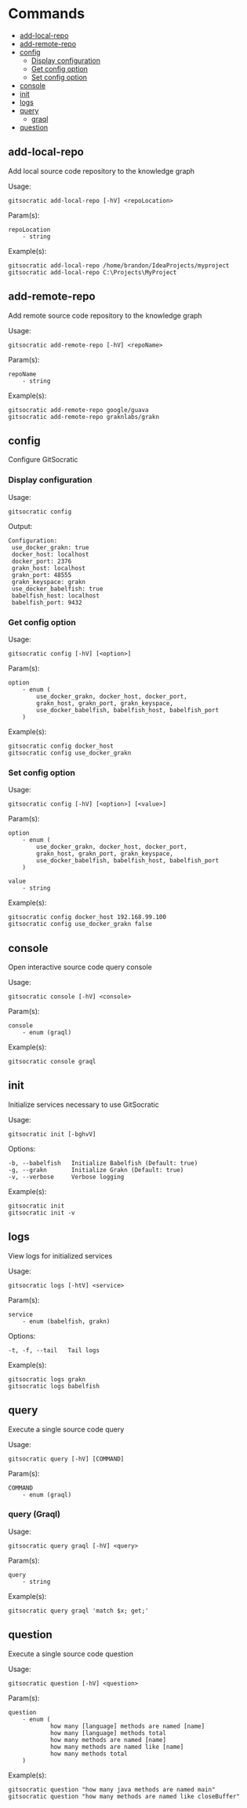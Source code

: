 # Commands

 - [add-local-repo](https://github.com/CodeBrig/GitSocratic/blob/master/COMMANDS.md#add-local-repo)
 - [add-remote-repo](https://github.com/CodeBrig/GitSocratic/blob/master/COMMANDS.md#add-remote-repo)
 - [config](https://github.com/CodeBrig/GitSocratic/blob/master/COMMANDS.md#config)
   - [Display configuration](https://github.com/CodeBrig/GitSocratic/blob/master/COMMANDS.md#display-configuration)
   - [Get config option](https://github.com/CodeBrig/GitSocratic/blob/master/COMMANDS.md#get-config-option)
   - [Set config option](https://github.com/CodeBrig/GitSocratic/blob/master/COMMANDS.md#set-config-option)
 - [console](https://github.com/CodeBrig/GitSocratic/blob/master/COMMANDS.md#console)
 - [init](https://github.com/CodeBrig/GitSocratic/blob/master/COMMANDS.md#init)
 - [logs](https://github.com/CodeBrig/GitSocratic/blob/master/COMMANDS.md#logs)
 - [query](https://github.com/CodeBrig/GitSocratic/blob/master/COMMANDS.md#query)
   - [graql](https://github.com/CodeBrig/GitSocratic/blob/master/COMMANDS.md#query-graql)
 - [question](https://github.com/CodeBrig/GitSocratic/blob/master/COMMANDS.md#question)

## add-local-repo

Add local source code repository to the knowledge graph

Usage:
```
gitsocratic add-local-repo [-hV] <repoLocation>
```

Param(s):
```
repoLocation
    - string
```

Example(s):
```
gitsocratic add-local-repo /home/brandon/IdeaProjects/myproject
gitsocratic add-local-repo C:\Projects\MyProject
```

## add-remote-repo

Add remote source code repository to the knowledge graph

Usage:
```
gitsocratic add-remote-repo [-hV] <repoName>
```

Param(s):
```
repoName
    - string
```

Example(s):
```
gitsocratic add-remote-repo google/guava
gitsocratic add-remote-repo graknlabs/grakn
```

## config

Configure GitSocratic

### Display configuration

Usage:
```
gitsocratic config
```

Output:
```
Configuration:
 use_docker_grakn: true
 docker_host: localhost
 docker_port: 2376
 grakn_host: localhost
 grakn_port: 48555
 grakn_keyspace: grakn
 use_docker_babelfish: true
 babelfish_host: localhost
 babelfish_port: 9432
```

### Get config option

Usage:
```
gitsocratic config [-hV] [<option>]
```

Param(s):
```
option
    - enum (
        use_docker_grakn, docker_host, docker_port,
        grakn_host, grakn_port, grakn_keyspace,
        use_docker_babelfish, babelfish_host, babelfish_port
    )
```

Example(s):
```
gitsocratic config docker_host
gitsocratic config use_docker_grakn
```

### Set config option

Usage:
```
gitsocratic config [-hV] [<option>] [<value>]
```

Param(s):
```
option
    - enum (
        use_docker_grakn, docker_host, docker_port,
        grakn_host, grakn_port, grakn_keyspace,
        use_docker_babelfish, babelfish_host, babelfish_port
    )

value
    - string
```

Example(s):
```
gitsocratic config docker_host 192.168.99.100
gitsocratic config use_docker_grakn false
```

## console

Open interactive source code query console

Usage:
```
gitsocratic console [-hV] <console>
```

Param(s):
```
console
    - enum (graql)
```

Example(s):
```
gitsocratic console graql
```

## init

Initialize services necessary to use GitSocratic

Usage:
```
gitsocratic init [-bghvV]
```

Options:
```
-b, --babelfish   Initialize Babelfish (Default: true)
-g, --grakn       Initialize Grakn (Default: true)
-v, --verbose     Verbose logging
```

Example(s):
```
gitsocratic init
gitsocratic init -v
```

## logs

View logs for initialized services

Usage:
```
gitsocratic logs [-htV] <service>
```

Param(s):
```
service
    - enum (babelfish, grakn)
```

Options:
```
-t, -f, --tail   Tail logs
```

Example(s):
```
gitsocratic logs grakn
gitsocratic logs babelfish
```

## query

Execute a single source code query

Usage:
```
gitsocratic query [-hV] [COMMAND]
```

Param(s):
```
COMMAND
    - enum (graql)
```

### query (Graql)

Usage:
```
gitsocratic query graql [-hV] <query>
```

Param(s):
```
query
    - string
```

Example(s):
```
gitsocratic query graql 'match $x; get;'
```

## question

Execute a single source code question

Usage:
```
gitsocratic question [-hV] <question>
```

Param(s):
```
question
    - enum (
            how many [language] methods are named [name]
            how many [language] methods total
            how many methods are named [name]
            how many methods are named like [name]
            how many methods total
    )
```

Example(s):
```
gitsocratic question "how many java methods are named main"
gitsocratic question "how many methods are named like closeBuffer"
```
